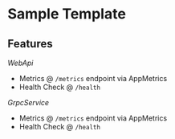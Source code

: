 # Sample Template 

## Features

*WebApi*
- Metrics @ `/metrics` endpoint via AppMetrics
- Health Check @ `/health`

*GrpcService*
- Metrics @ `/metrics` endpoint via AppMetrics
- Health Check @ `/health`
